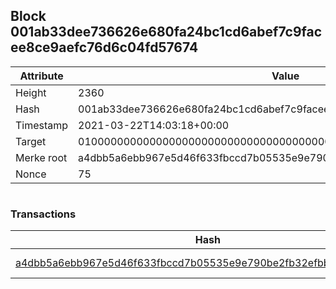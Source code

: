 ## Block 001ab33dee736626e680fa24bc1cd6abef7c9facee8ce9aefc76d6c04fd57674

Attribute | Value
--- | ---
Height | 2360
Hash | 001ab33dee736626e680fa24bc1cd6abef7c9facee8ce9aefc76d6c04fd57674
Timestamp | 2021-03-22T14:03:18+00:00
Target | 0100000000000000000000000000000000000000000000000000000000000000
Merke root | a4dbb5a6ebb967e5d46f633fbccd7b05535e9e790be2fb32efbb94336af2f3c6
Nonce | 75

```

```

### Transactions

Hash | Amount
--- | ---
[a4dbb5a6ebb967e5d46f633fbccd7b05535e9e790be2fb32efbb94336af2f3c6](a4dbb5a6ebb967e5d46f633fbccd7b05535e9e790be2fb32efbb94336af2f3c6.md) | 10.00000000 SKEPTI 
